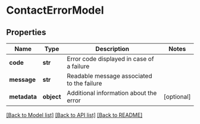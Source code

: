 # ContactErrorModel

## Properties
Name | Type | Description | Notes
------------ | ------------- | ------------- | -------------
**code** | **str** | Error code displayed in case of a failure | 
**message** | **str** | Readable message associated to the failure | 
**metadata** | **object** | Additional information about the error | [optional] 

[[Back to Model list]](../README.md#documentation-for-models) [[Back to API list]](../README.md#documentation-for-api-endpoints) [[Back to README]](../README.md)


